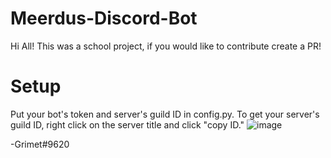 # Meerdus-Discord-Bot

Hi All! This was a school project, if you would like to contribute create a PR!

# Setup

Put your bot's token and server's guild ID in config.py.
To get your server's guild ID, right click on the server title and click "copy ID."
![image](https://user-images.githubusercontent.com/97934952/159134516-f40594b7-ec9e-418a-93d7-446ba0f8f12e.png)


-Grimet#9620
